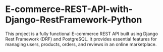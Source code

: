 # E-commerce-REST-API-with-Django-RestFramework-Python
This project is a fully functional E-commerce REST API built using Django Rest Framework (DRF) and PostgreSQL. It provides essential features for managing users, products, orders, and reviews in an online marketplace.

